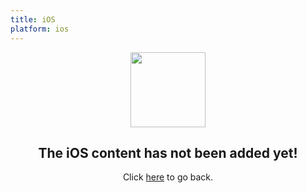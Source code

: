 ```yaml
---
title: iOS
platform: ios
---
```


<center>
  <img src="/assets/images/lost.svg" alt="" width="120">
  <h2>The iOS content has not been added yet!</h2>
  <p>Click <a href="/stitch/in-app-messaging/guides/2-inviting-members">here</a> to go back.</p>
</center>
